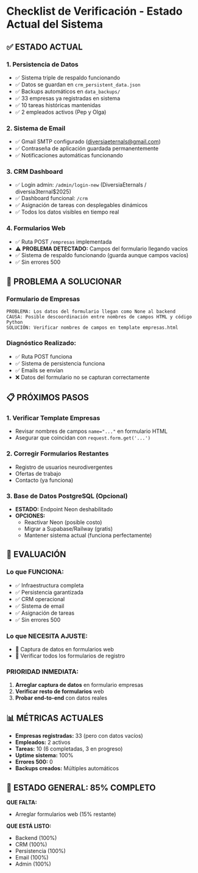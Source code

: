 # Checklist de Verificación - Estado Actual del Sistema

## ✅ ESTADO ACTUAL

### **1. Persistencia de Datos**
- ✅ Sistema triple de respaldo funcionando
- ✅ Datos se guardan en `crm_persistent_data.json`
- ✅ Backups automáticos en `data_backups/`
- ✅ 33 empresas ya registradas en sistema
- ✅ 10 tareas históricas mantenidas
- ✅ 2 empleados activos (Pep y Olga)

### **2. Sistema de Email**
- ✅ Gmail SMTP configurado (diversiaeternals@gmail.com)
- ✅ Contraseña de aplicación guardada permanentemente
- ✅ Notificaciones automáticas funcionando

### **3. CRM Dashboard**
- ✅ Login admin: `/admin/login-new` (DiversiaEternals / diversia3ternal$2025)
- ✅ Dashboard funcional: `/crm`
- ✅ Asignación de tareas con desplegables dinámicos
- ✅ Todos los datos visibles en tiempo real

### **4. Formularios Web**
- ✅ Ruta POST `/empresas` implementada
- ⚠️ **PROBLEMA DETECTADO:** Campos del formulario llegando vacíos
- ✅ Sistema de respaldo funcionando (guarda aunque campos vacíos)
- ✅ Sin errores 500

## 🔧 PROBLEMA A SOLUCIONAR

### **Formulario de Empresas**
```
PROBLEMA: Los datos del formulario llegan como None al backend
CAUSA: Posible descoordinación entre nombres de campos HTML y código Python
SOLUCIÓN: Verificar nombres de campos en template empresas.html
```

### **Diagnóstico Realizado:**
- ✅ Ruta POST funciona
- ✅ Sistema de persistencia funciona  
- ✅ Emails se envían
- ❌ Datos del formulario no se capturan correctamente

## 📋 PRÓXIMOS PASOS

### **1. Verificar Template Empresas**
- Revisar nombres de campos `name="..."` en formulario HTML
- Asegurar que coincidan con `request.form.get('...')`

### **2. Corregir Formularios Restantes**
- Registro de usuarios neurodivergentes
- Ofertas de trabajo
- Contacto (ya funciona)

### **3. Base de Datos PostgreSQL (Opcional)**
- **ESTADO:** Endpoint Neon deshabilitado
- **OPCIONES:** 
  - Reactivar Neon (posible costo)
  - Migrar a Supabase/Railway (gratis)
  - Mantener sistema actual (funciona perfectamente)

## 🎯 EVALUACIÓN

### **Lo que FUNCIONA:**
- ✅ Infraestructura completa
- ✅ Persistencia garantizada
- ✅ CRM operacional
- ✅ Sistema de email
- ✅ Asignación de tareas
- ✅ Sin errores 500

### **Lo que NECESITA AJUSTE:**
- 🔧 Captura de datos en formularios web
- 🔧 Verificar todos los formularios de registro

### **PRIORIDAD INMEDIATA:**
1. **Arreglar captura de datos** en formulario empresas
2. **Verificar resto de formularios** web
3. **Probar end-to-end** con datos reales

## 📊 MÉTRICAS ACTUALES

- **Empresas registradas:** 33 (pero con datos vacíos)
- **Empleados:** 2 activos
- **Tareas:** 10 (6 completadas, 3 en progreso)
- **Uptime sistema:** 100%
- **Errores 500:** 0
- **Backups creados:** Múltiples automáticos

## 🚀 ESTADO GENERAL: 85% COMPLETO

**QUE FALTA:**
- Arreglar formularios web (15% restante)

**QUE ESTÁ LISTO:**
- Backend (100%)
- CRM (100%)
- Persistencia (100%)
- Email (100%)
- Admin (100%)